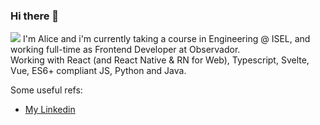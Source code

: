 ### Hi there 👋
![](https://www.google-analytics.com/collect?v=1&t=event&tid=UA-100869248-2&cid=555&ec=github&ea=pageview&el=profile&ev=1)
I'm Alice and i'm currently taking a course in Engineering @ ISEL, and working full-time as Frontend Developer at Observador.  
Working with React (and React Native & RN for Web), Typescript, Svelte, Vue, ES6+ compliant JS, Python and Java.

Some useful refs:
- [My Linkedin](https://www.linkedin.com/in/alicescfernandes/)

<!--
**alicescfernandes/alicescfernandes** is a ✨ _special_ ✨ repository because its `README.md` (this file) appears on your GitHub profile.

Here are some ideas to get you started:

- 🔭 I’m currently working on ...
- 🌱 I’m currently learning ...
- 👯 I’m looking to collaborate on ...
- 🤔 I’m looking for help with ...
- 💬 Ask me about ...
- 📫 How to reach me: ...
- 😄 Pronouns: ...
- ⚡ Fun fact: ...
-->
